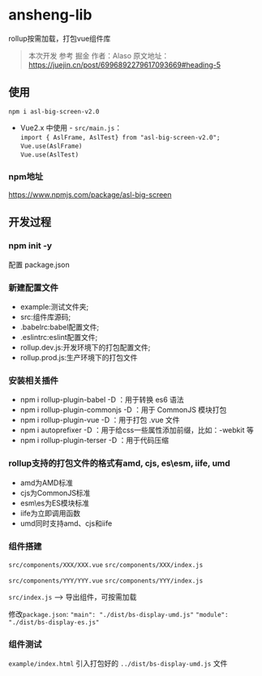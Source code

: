 # ansheng-lib
rollup按需加载，打包vue组件库

> 本次开发 参考 掘金 作者：Alaso 
> 原文地址：https://juejin.cn/post/6996892279617093669#heading-5

## 使用
`npm i asl-big-screen-v2.0`
* Vue2.x 中使用 - `src/main.js`：  
`import { AslFrame, AslTest} from "asl-big-screen-v2.0";`  
`Vue.use(AslFrame)`  
`Vue.use(AslTest)`  
 
### npm地址
https://www.npmjs.com/package/asl-big-screen

## 开发过程
### npm init -y
配置 package.json

### 新建配置文件
* example:测试文件夹;
* src:组件库源码;
* .babelrc:babel配置文件;
* .eslintrc:eslint配置文件;
* rollup.dev.js:开发环境下的打包配置文件;
* rollup.prod.js:生产环境下的打包文件

### 安装相关插件
* npm i rollup-plugin-babel -D ：用于转换 es6 语法
* npm i rollup-plugin-commonjs -D ：用于 CommonJS 模块打包
* npm i rollup-plugin-vue -D ：用于打包 .vue 文件
* npm i autoprefixer -D ：用于给css一些属性添加前缀，比如：-webkit 等
* npm i rollup-plugin-terser -D ：用于代码压缩


### rollup支持的打包文件的格式有amd, cjs, es\esm, iife, umd
* amd为AMD标准
* cjs为CommonJS标准
* esm\es为ES模块标准
* iife为立即调用函数
* umd同时支持amd、cjs和iife

### 组件搭建
`src/components/XXX/XXX.vue`
`src/components/XXX/index.js`

`src/components/YYY/YYY.vue`
`src/components/YYY/index.js`

`src/index.js` --> 导出组件，可按需加载

修改`package.json`:
`"main": "./dist/bs-display-umd.js"`
`"module": "./dist/bs-display-es.js"`


### 组件测试
`example/index.html`
引入打包好的 `../dist/bs-display-umd.js` 文件

